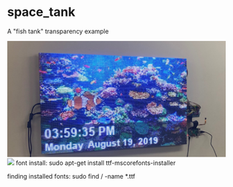 # space_tank
A "fish tank" transparency example

<img src="./images/fish_tank_screenshot.jpeg">
<img src="./octocats/octocat-Eva.png" width=150>
font install:
sudo apt-get install ttf-mscorefonts-installer

finding installed fonts:
sudo find / -name *.ttf


